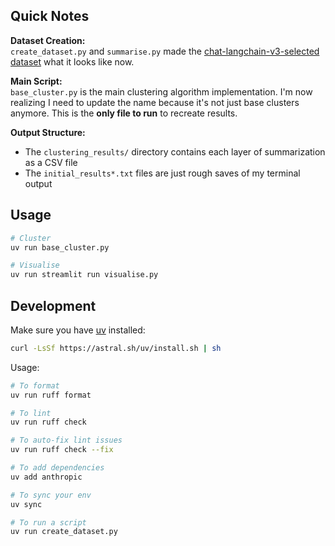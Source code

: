 ## Quick Notes

**Dataset Creation:**  
`create_dataset.py` and `summarise.py` made the [chat-langchain-v3-selected dataset](https://smith.langchain.com/o/ebbaf2eb-769b-4505-aca2-d11de10372a4/datasets/af1dd414-01ab-4a4e-8351-8a4ec86f7b85?tab=1) what it looks like now.

**Main Script:**  
`base_cluster.py` is the main clustering algorithm implementation. I'm now realizing I need to update the name because it's not just base clusters anymore. This is the **only file to run** to recreate results.

**Output Structure:**

- The `clustering_results/` directory contains each layer of summarization as a CSV file
- The `initial_results*.txt` files are just rough saves of my terminal output

## Usage

```python
# Cluster
uv run base_cluster.py

# Visualise
uv run streamlit run visualise.py
```

## Development

Make sure you have [uv](https://docs.astral.sh/uv) installed:

```bash
curl -LsSf https://astral.sh/uv/install.sh | sh
```

Usage:

```bash
# To format
uv run ruff format

# To lint
uv run ruff check

# To auto-fix lint issues
uv run ruff check --fix

# To add dependencies
uv add anthropic

# To sync your env
uv sync

# To run a script
uv run create_dataset.py
```
